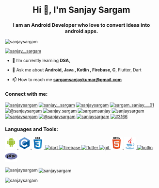 <h1 align="center">Hi 👋, I'm Sanjay Sargam</h1>
<h3 align="center">I am an Android Developer who love to convert ideas into android apps.</h3>

<p align="left"> <img src="https://komarev.com/ghpvc/?username=sanjaysargam&label=Profile%20views&color=0e75b6&style=flat" alt="sanjaysargam" /> </p>

<p align="left"> <a href="https://twitter.com/sanjay__sargam" target="blank"><img src="https://img.shields.io/twitter/follow/sanjay__sargam?logo=twitter&style=for-the-badge" alt="sanjay__sargam" /></a> </p>

- 🌱 I’m currently learning **DSA,**

- 💬 Ask me about **Android, Java , Kotlin , Firebase, C**, Flutter, Dart

- 📫 How to reach me **sargamsanjaykumar@gmail.com**

<h3 align="left">Connect with me:</h3>
<p align="left">
<a href="https://dev.to/sanjaysargam" target="blank"><img align="center" src="https://raw.githubusercontent.com/rahuldkjain/github-profile-readme-generator/master/src/images/icons/Social/devto.svg" alt="sanjaysargam" height="30" width="40" /></a>
<a href="https://twitter.com/sanjay__sargam" target="blank"><img align="center" src="https://raw.githubusercontent.com/rahuldkjain/github-profile-readme-generator/master/src/images/icons/Social/twitter.svg" alt="sanjay__sargam" height="30" width="40" /></a>
<a href="https://linkedin.com/in/sanjaysargam" target="blank"><img align="center" src="https://raw.githubusercontent.com/rahuldkjain/github-profile-readme-generator/master/src/images/icons/Social/linked-in-alt.svg" alt="sanjaysargam" height="30" width="40" /></a>
<a href="https://instagram.com/sargam_sanjay___01" target="blank"><img align="center" src="https://raw.githubusercontent.com/rahuldkjain/github-profile-readme-generator/master/src/images/icons/Social/instagram.svg" alt="sargam_sanjay___01" height="30" width="40" /></a>
<a href="https://medium.com/@sanjaysargam" target="blank"><img align="center" src="https://raw.githubusercontent.com/rahuldkjain/github-profile-readme-generator/master/src/images/icons/Social/medium.svg" alt="@sanjaysargam" height="30" width="40" /></a>
<a href="https://www.youtube.com/channel/UCnjCR2jwaB14bya_9gDB7mg" target="blank"><img align="center" src="https://raw.githubusercontent.com/rahuldkjain/github-profile-readme-generator/master/src/images/icons/Social/youtube.svg" alt="sanjay sargam" height="30" width="40" /></a>
<a href="https://www.codechef.com/users/sargamsanjay" target="blank"><img align="center" src="https://cdn.jsdelivr.net/npm/simple-icons@3.1.0/icons/codechef.svg" alt="sargamsanjay" height="30" width="40" /></a>
<a href="https://www.hackerrank.com/sanjaysargam" target="blank"><img align="center" src="https://raw.githubusercontent.com/rahuldkjain/github-profile-readme-generator/master/src/images/icons/Social/hackerrank.svg" alt="sanjaysargam" height="30" width="40" /></a>
<a href="https://www.leetcode.com/sanjaysargam" target="blank"><img align="center" src="https://raw.githubusercontent.com/rahuldkjain/github-profile-readme-generator/master/src/images/icons/Social/leet-code.svg" alt="sanjaysargam" height="30" width="40" /></a>
<a href="https://www.hackerearth.com/@sanjaysargam" target="blank"><img align="center" src="https://raw.githubusercontent.com/rahuldkjain/github-profile-readme-generator/master/src/images/icons/Social/hackerearth.svg" alt="@sanjaysargam" height="30" width="40" /></a>
<a href="https://auth.geeksforgeeks.org/user/sanjaysargam" target="blank"><img align="center" src="https://raw.githubusercontent.com/rahuldkjain/github-profile-readme-generator/master/src/images/icons/Social/geeks-for-geeks.svg" alt="sanjaysargam" height="30" width="40" /></a>
<a href="https://discord.gg/#3166" target="blank"><img align="center" src="https://raw.githubusercontent.com/rahuldkjain/github-profile-readme-generator/master/src/images/icons/Social/discord.svg" alt="#3166" height="30" width="40" /></a>
</p>

<h3 align="left">Languages and Tools:</h3>
<p align="left"> <a href="https://developer.android.com" target="_blank" rel="noreferrer"> <img src="https://raw.githubusercontent.com/devicons/devicon/master/icons/android/android-original-wordmark.svg" alt="android" width="40" height="40"/> </a> <a href="https://www.cprogramming.com/" target="_blank" rel="noreferrer"> <img src="https://raw.githubusercontent.com/devicons/devicon/master/icons/c/c-original.svg" alt="c" width="40" height="40"/> </a> <a href="https://www.w3schools.com/css/" target="_blank" rel="noreferrer"> <img src="https://raw.githubusercontent.com/devicons/devicon/master/icons/css3/css3-original-wordmark.svg" alt="css3" width="40" height="40"/> </a> <a href="https://dart.dev" target="_blank" rel="noreferrer"> <img src="https://www.vectorlogo.zone/logos/dartlang/dartlang-icon.svg" alt="dart" width="40" height="40"/> </a> <a href="https://firebase.google.com/" target="_blank" rel="noreferrer"> <img src="https://www.vectorlogo.zone/logos/firebase/firebase-icon.svg" alt="firebase" width="40" height="40"/> </a> <a href="https://flutter.dev" target="_blank" rel="noreferrer"> <img src="https://www.vectorlogo.zone/logos/flutterio/flutterio-icon.svg" alt="flutter" width="40" height="40"/> </a> <a href="https://git-scm.com/" target="_blank" rel="noreferrer"> <img src="https://www.vectorlogo.zone/logos/git-scm/git-scm-icon.svg" alt="git" width="40" height="40"/> </a> <a href="https://www.w3.org/html/" target="_blank" rel="noreferrer"> <img src="https://raw.githubusercontent.com/devicons/devicon/master/icons/html5/html5-original-wordmark.svg" alt="html5" width="40" height="40"/> </a> <a href="https://www.java.com" target="_blank" rel="noreferrer"> <img src="https://raw.githubusercontent.com/devicons/devicon/master/icons/java/java-original.svg" alt="java" width="40" height="40"/> </a> <a href="https://kotlinlang.org" target="_blank" rel="noreferrer"> <img src="https://www.vectorlogo.zone/logos/kotlinlang/kotlinlang-icon.svg" alt="kotlin" width="40" height="40"/> </a> <a href="https://www.php.net" target="_blank" rel="noreferrer"> <img src="https://raw.githubusercontent.com/devicons/devicon/master/icons/php/php-original.svg" alt="php" width="40" height="40"/> </a> </p>

<p><img align="left" src="https://github-readme-stats.vercel.app/api/top-langs?username=sanjaysargam&show_icons=true&locale=en&layout=compact" alt="sanjaysargam" /></p>

<p>&nbsp;<img align="center" src="https://github-readme-stats.vercel.app/api?username=sanjaysargam&show_icons=true&locale=en" alt="sanjaysargam" /></p>

<p><img align="center" src="https://github-readme-streak-stats.herokuapp.com/?user=sanjaysargam&" alt="sanjaysargam" /></p>
